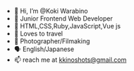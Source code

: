 - 👋 Hi, I’m @Koki Warabino
- 👀 Junior Frontend Web Developer
- 🌱 HTML,CSS,Ruby,JavaScript,Vue js
- 💞️ Loves to travel
- 📸 Photographer/Filmaking
- 🗣 English/Japanese 
- 📫 reach me at kkinoshots@gmail.com

<!---
Kokibino/Kokibino is a ✨ special ✨ repository because its `README.md` (this file) appears on your GitHub profile.
You can click the Preview link to take a look at your changes.
--->
